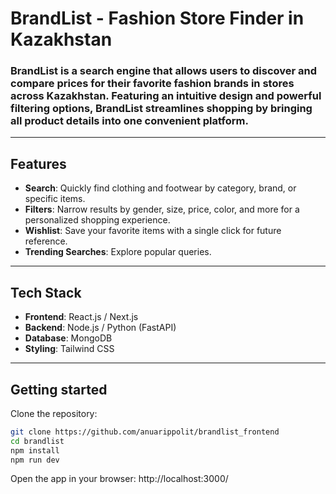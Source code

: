 # BrandList - Fashion Store Finder in Kazakhstan

### BrandList is a search engine that allows users to discover and compare prices for their favorite fashion brands in stores across Kazakhstan. Featuring an intuitive design and powerful filtering options, BrandList streamlines shopping by bringing all product details into one convenient platform.

---

## Features

- **Search**: Quickly find clothing and footwear by category, brand, or specific items.
- **Filters**: Narrow results by gender, size, price, color, and more for a personalized shopping experience.
- **Wishlist**: Save your favorite items with a single click for future reference.
- **Trending Searches**: Explore popular queries.

---

## Tech Stack

- **Frontend**: React.js / Next.js
- **Backend**: Node.js / Python (FastAPI)
- **Database**: MongoDB
- **Styling**: Tailwind CSS

---

## Getting started

Clone the repository:

```bash
git clone https://github.com/anuarippolit/brandlist_frontend
cd brandlist
npm install
npm run dev
```

Open the app in your browser: http://localhost:3000/

